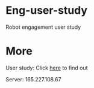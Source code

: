 # Eng-user-study
Robot engagement user study

# More
User study: Click [here](http://www.mingfeisun.com/eng-user-study/) to find out

Server: 165.227.108.67
